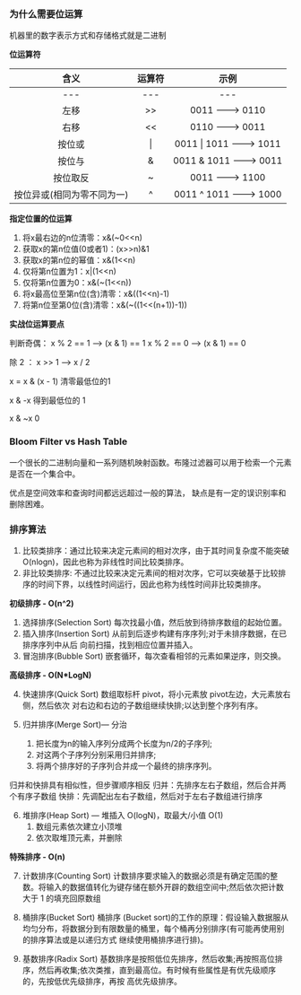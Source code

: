 ### 为什么需要位运算

机器里的数字表示方式和存储格式就是二进制

**位运算符**

| 含义    |   运算符  |  示例   |
|:-: | :-: | :-:|
| --- | --- | --- |
|  左移   |   >>  |    0011 ---> 0110 |
|  右移   |   <<  |    0110 ---> 0011 |
|  按位或   |   \|  |    0011 \| 1011 ---> 1011 |
|  按位与   |   &  |    0011 & 1011 ---> 0011 |
|  按位取反   |   ~  |    0011 ---> 1100 |
|  按位异或(相同为零不同为一)   |   ^  |    0011 ^ 1011 ---> 1000 |

**指定位置的位运算**

1. 将x最右边的n位清零：x&(~0<<n)
2. 获取x的第n位值(0或者1)：(x>>n)&1
3. 获取x的第n位的幂值：x&(1<<n)
4. 仅将第n位置为1：x|(1<<n)
5. 仅将第n位置为0：x&(~(1<<n))
6. 将x最高位至第n位(含)清零：x&((1<<n)-1)
7. 将第n位至第0位(含)清零：x&(~((1<<(n+1))-1))

**实战位运算要点**

判断奇偶：
x % 2 == 1 —> (x & 1) == 1 
x % 2 == 0 —> (x & 1) == 0

除 2 ：
x >> 1 —> x / 2

x = x & (x - 1) 清零最低位的1

x & -x 得到最低位的 1

x & ~x 0

### Bloom Filter vs Hash Table 

一个很长的二进制向量和一系列随机映射函数。布隆过滤器可以用于检索一个元素是否在一个集合中。

优点是空间效率和查询时间都远远超过一般的算法， 缺点是有一定的误识别率和删除困难。

### 排序算法

1. 比较类排序：通过比较来决定元素间的相对次序，由于其时间复杂度不能突破
O(nlogn)，因此也称为非线性时间比较类排序。
2. 非比较类排序:
不通过比较来决定元素间的相对次序，它可以突破基于比较排序的时间下界，以线性时间运行，因此也称为线性时间非比较类排序。

**初级排序 - O(n^2)**

1. 选择排序(Selection Sort) 每次找最小值，然后放到待排序数组的起始位置。
2. 插入排序(Insertion Sort) 从前到后逐步构建有序序列;对于未排序数据，在已排序序列中从后 向前扫描，找到相应位置并插入。
3. 冒泡排序(Bubble Sort) 嵌套循环，每次查看相邻的元素如果逆序，则交换。

**高级排序 - O(N*LogN)**

4. 快速排序(Quick Sort)
数组取标杆 pivot，将小元素放 pivot左边，大元素放右侧，然后依次 对右边和右边的子数组继续快排;以达到整个序列有序。

5. 归并排序(Merge Sort)— 分治
   1. 把长度为n的输入序列分成两个长度为n/2的子序列; 
   2. 对这两个子序列分别采用归并排序;
   3. 将两个排序好的子序列合并成一个最终的排序序列。

归并和快排具有相似性，但步骤顺序相反
归并：先排序左右子数组，然后合并两个有序子数组 
快排：先调配出左右子数组，然后对于左右子数组进行排序

6. 堆排序(Heap Sort) — 堆插入 O(logN)，取最大/小值 O(1)
   1. 数组元素依次建立小顶堆 
   2. 依次取堆顶元素，并删除

**特殊排序 - O(n)**

7. 计数排序(Counting Sort) 
计数排序要求输入的数据必须是有确定范围的整数。将输入的数据值转化为键存储在额外开辟的数组空间中;然后依次把计数大于 1 的填充回原数组

8. 桶排序(Bucket Sort)
桶排序 (Bucket sort)的工作的原理：假设输入数据服从均匀分布，将数据分到有限数量的桶里，每个桶再分别排序(有可能再使用别的排序算法或是以递归方式 继续使用桶排序进行排)。

9. 基数排序(Radix Sort) 
基数排序是按照低位先排序，然后收集;再按照高位排序，然后再收集;依次类推，直到最高位。有时候有些属性是有优先级顺序的，先按低优先级排序，再按 高优先级排序。


